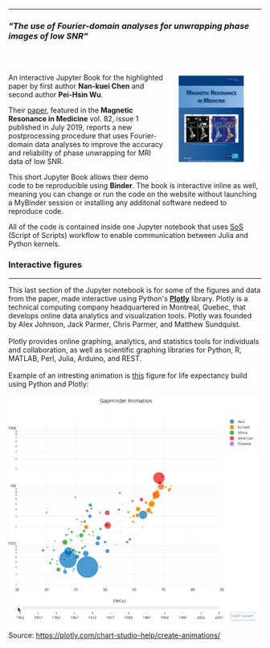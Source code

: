
*** 

<h3> <i> "The use of Fourier-domain analyses for unwrapping phase images of low SNR" </i></h3> <br> <br> 

<img src="images/vol82_1.jpg" style="width:190px;height:auto;"  align="right">

An interactive Jupyter Book for the highlighted paper by first author **Nan-kuei Chen** and second author **Pei-Hsin Wu**.





Their [paper](https://onlinelibrary.wiley.com/doi/abs/10.1002/mrm.27719), featured in the **Magnetic Resonance in Medicine** vol. 82, issue 1 published in July 2019, reports a new postprocessing procedure that uses Fourier‐domain data analyses to improve the accuracy and reliability of phase unwrapping for MRI data of low SNR.

This short Jupyter Book allows their demo code to be reproducible using **Binder**. The book is interactive inline as well, meaning you can change or run the code on the website without launching a MyBinder session or installing any additonal software nedeed to reproduce code. 

All of the code is contained inside one Jupyter notebook that uses [SoS](https://vatlab.github.io/sos-docs/running.html#content) (Script of Scripts) workflow to enable communication between Julia and Python kernels.


### Interactive figures 
*** 

This last section of the Jupyter notebook is for some of the figures and data from the paper, made interactive using Python's <a href="https://plotly.com/"><b>Plotly</b></a> library. Plotly is a technical computing company headquartered in Montreal, Quebec, that develops online data analytics and visualization tools. Plotly was founded by Alex Johnson, Jack Parmer, Chris Parmer, and Matthew Sundquist. 
<br> <br> 
Plotly provides online graphing, analytics, and statistics tools for individuals and collaboration, as well as scientific graphing libraries for Python, R, MATLAB, Perl, Julia, Arduino, and REST. 
<br> <br>
Example of an intresting animation is <a href="https://plotly.com/chart-studio-help/create-animations/">this</a> figure for life expectancy build using Python and Plotly: 


![life expectancy](images/GIF1.gif)


Source: https://plotly.com/chart-studio-help/create-animations/